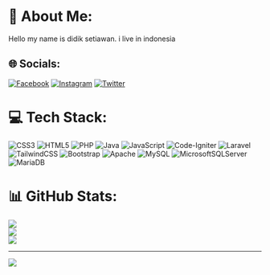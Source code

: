 # 💫 About Me:
Hello my name is didik setiawan. i live in indonesia


## 🌐 Socials:
[![Facebook](https://img.shields.io/badge/Facebook-%231877F2.svg?logo=Facebook&logoColor=white)](https://facebook.com/didik_setyaone0) [![Instagram](https://img.shields.io/badge/Instagram-%23E4405F.svg?logo=Instagram&logoColor=white)](https://instagram.com/ddk_stywn) [![Twitter](https://img.shields.io/badge/Twitter-%231DA1F2.svg?logo=Twitter&logoColor=white)](https://twitter.com/Zero_chlo) 

# 💻 Tech Stack:
![CSS3](https://img.shields.io/badge/css3-%231572B6.svg?style=for-the-badge&logo=css3&logoColor=white) ![HTML5](https://img.shields.io/badge/html5-%23E34F26.svg?style=for-the-badge&logo=html5&logoColor=white) ![PHP](https://img.shields.io/badge/php-%23777BB4.svg?style=for-the-badge&logo=php&logoColor=white) ![Java](https://img.shields.io/badge/java-%23ED8B00.svg?style=for-the-badge&logo=java&logoColor=white) ![JavaScript](https://img.shields.io/badge/javascript-%23323330.svg?style=for-the-badge&logo=javascript&logoColor=%23F7DF1E) ![Code-Igniter](https://img.shields.io/badge/CodeIgniter-%23EF4223.svg?style=for-the-badge&logo=codeIgniter&logoColor=white) ![Laravel](https://img.shields.io/badge/laravel-%23FF2D20.svg?style=for-the-badge&logo=laravel&logoColor=white) ![TailwindCSS](https://img.shields.io/badge/tailwindcss-%2338B2AC.svg?style=for-the-badge&logo=tailwind-css&logoColor=white) ![Bootstrap](https://img.shields.io/badge/bootstrap-%23563D7C.svg?style=for-the-badge&logo=bootstrap&logoColor=white) ![Apache](https://img.shields.io/badge/apache-%23D42029.svg?style=for-the-badge&logo=apache&logoColor=white) ![MySQL](https://img.shields.io/badge/mysql-%2300f.svg?style=for-the-badge&logo=mysql&logoColor=white) ![MicrosoftSQLServer](https://img.shields.io/badge/Microsoft%20SQL%20Sever-CC2927?style=for-the-badge&logo=microsoft%20sql%20server&logoColor=white) ![MariaDB](https://img.shields.io/badge/MariaDB-003545?style=for-the-badge&logo=mariadb&logoColor=white)
# 📊 GitHub Stats:
![](https://github-readme-stats.vercel.app/api?username=didik-setiawan&theme=tokyonight&hide_border=true&include_all_commits=false&count_private=false)<br/>
![](https://github-readme-streak-stats.herokuapp.com/?user=didik-setiawan&theme=tokyonight&hide_border=true)<br/>
![](https://github-readme-stats.vercel.app/api/top-langs/?username=didik-setiawan&theme=tokyonight&hide_border=true&include_all_commits=false&count_private=false&layout=compact)

---
[![](https://visitcount.itsvg.in/api?id=didik-setiawan&icon=0&color=0)](https://visitcount.itsvg.in)

<!-- Proudly created with GPRM ( https://gprm.itsvg.in ) -->
